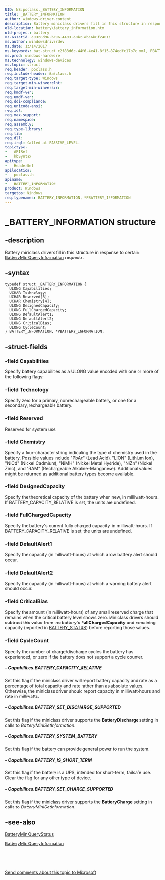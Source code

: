 ```yaml
---
UID: NS:poclass._BATTERY_INFORMATION
title: _BATTERY_INFORMATION
author: windows-driver-content
description: Battery miniclass drivers fill in this structure in response to certain BatteryMiniQueryInformation requests.
old-location: battery\battery_information.htm
old-project: battery
ms.assetid: e9326d96-bd96-4493-a0b2-abe6b8f2401a
ms.author: windowsdriverdev
ms.date: 12/14/2017
ms.keywords: bat-struct_c2f83d6c-44f6-4e41-8f15-874edfc17b7c.xml, PBATTERY_INFORMATION structure pointer [Battery Devices], PBATTERY_INFORMATION, poclass/BATTERY_INFORMATION, BATTERY_INFORMATION, _BATTERY_INFORMATION, poclass/PBATTERY_INFORMATION, *PBATTERY_INFORMATION, battery.battery_information, BATTERY_INFORMATION structure [Battery Devices]
ms.prod: windows-hardware
ms.technology: windows-devices
ms.topic: struct
req.header: poclass.h
req.include-header: Batclass.h
req.target-type: Windows
req.target-min-winverclnt: 
req.target-min-winversvr: 
req.kmdf-ver: 
req.umdf-ver: 
req.ddi-compliance: 
req.unicode-ansi: 
req.idl: 
req.max-support: 
req.namespace: 
req.assembly: 
req.type-library: 
req.lib: 
req.dll: 
req.irql: Called at PASSIVE_LEVEL.
topictype: 
-	APIRef
-	kbSyntax
apitype: 
-	HeaderDef
apilocation: 
-	poclass.h
apiname: 
-	BATTERY_INFORMATION
product: Windows
targetos: Windows
req.typenames: BATTERY_INFORMATION, *PBATTERY_INFORMATION
---
```


# _BATTERY_INFORMATION structure


## -description


Battery miniclass drivers fill in this structure in response to certain <a href="https://msdn.microsoft.com/bd96b79a-5670-4aaf-b72c-619818c2a2e7">BatteryMiniQueryInformation</a> requests. 


## -syntax


````
typedef struct _BATTERY_INFORMATION {
  ULONG Capabilities;
  UCHAR Technology;
  UCHAR Reserved[3];
  UCHAR Chemistry[4];
  ULONG DesignedCapacity;
  ULONG FullChargedCapacity;
  ULONG DefaultAlert1;
  ULONG DefaultAlert2;
  ULONG CriticalBias;
  ULONG CycleCount;
} BATTERY_INFORMATION, *PBATTERY_INFORMATION;
````


## -struct-fields




### -field Capabilities

Specify battery capabilities as a ULONG value encoded with one or more of the following flags: 




### -field Technology

Specify zero for a primary, nonrechargeable battery, or one for a secondary, rechargeable battery.


### -field Reserved

Reserved for system use.


### -field Chemistry

Specify a four-character string indicating the type of chemistry used in the battery. Possible values include "PbAc" (Lead Acid), "LION" (Lithium Ion), "NiCd" (Nickel Cadmium), "NiMH" (Nickel Metal Hydride), "NiZn" (Nickel Zinc), and "RAM" (Rechargeable Alkaline-Manganese). Additional values might be returned as additional battery types become available.


### -field DesignedCapacity

Specify the theoretical capacity of the battery when new, in milliwatt-hours. If BATTERY_CAPACITY_RELATIVE is set, the units are undefined.


### -field FullChargedCapacity

Specify the battery's current fully charged capacity, in milliwatt-hours. If BATTERY_CAPACITY_RELATIVE is set, the units are undefined. 


### -field DefaultAlert1

Specify the capacity (in milliwatt-hours) at which a low battery alert should occur. 


### -field DefaultAlert2

Specify the capacity (in milliwatt-hours) at which a warning battery alert should occur.


### -field CriticalBias

Specify the amount (in milliwatt-hours) of any small reserved charge that remains when the critical battery level shows zero. Miniclass drivers should subtract this value from the battery's <b>FullChargedCapacity</b> and remaining capacity (reported in <a href="..\poclass\ns-poclass-_battery_status.md">BATTERY_STATUS</a>) before reporting those values.


### -field CycleCount

Specify the number of charge/discharge cycles the battery has experienced, or zero if the battery does not support a cycle counter.


##### - Capabilities.BATTERY_CAPACITY_RELATIVE

Set this flag if the miniclass driver will report battery capacity and rate as a percentage of total capacity and rate rather than as absolute values. Otherwise, the miniclass driver should report capacity in milliwatt-hours and rate in milliwatts.


##### - Capabilities.BATTERY_SET_DISCHARGE_SUPPORTED

Set this flag if the miniclass driver supports the <b>BatteryDischarge </b>setting in calls to <i>BatteryMiniSetInformation</i>.


##### - Capabilities.BATTERY_SYSTEM_BATTERY

Set this flag if the battery can provide general power to run the system.


##### - Capabilities.BATTERY_IS_SHORT_TERM

Set this flag if the battery is a UPS, intended for short-term, failsafe use. Clear the flag for any other type of device.


##### - Capabilities.BATTERY_SET_CHARGE_SUPPORTED

Set this flag if the miniclass driver supports the <b>BatteryCharge </b>setting in calls to <i>BatteryMiniSetInformation</i>.


## -see-also

<a href="https://msdn.microsoft.com/04811f63-8a57-4b39-84c5-c9b7f803c057">BatteryMiniQueryStatus</a>

<a href="https://msdn.microsoft.com/bd96b79a-5670-4aaf-b72c-619818c2a2e7">BatteryMiniQueryInformation</a>

 

 

<a href="mailto:wsddocfb@microsoft.com?subject=Documentation%20feedback [battery\battery]:%20BATTERY_INFORMATION structure%20 RELEASE:%20(12/14/2017)&amp;body=%0A%0APRIVACY STATEMENT%0A%0AWe use your feedback to improve the documentation. We don't use your email address for any other purpose, and we'll remove your email address from our system after the issue that you're reporting is fixed. While we're working to fix this issue, we might send you an email message to ask for more info. Later, we might also send you an email message to let you know that we've addressed your feedback.%0A%0AFor more info about Microsoft's privacy policy, see http://privacy.microsoft.com/en-us/default.aspx." title="Send comments about this topic to Microsoft">Send comments about this topic to Microsoft</a>

